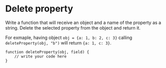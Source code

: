 # Delete property
 Write a function that will receive an object and a name of the property as a string. Delete the selected property from the object and return it.

For exmaple, having object `obj = {a: 1, b: 2, c: 3}` calling `deleteProperty(obj, "b")` will return `{a: 1, c: 3}`.

```
function deleteProperty(obj, field) {
    // write your code here
}
```
